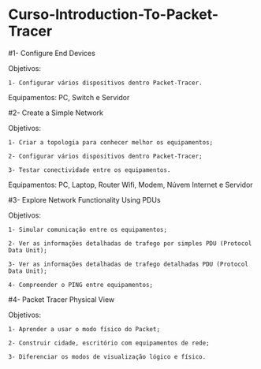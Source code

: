 # Curso-Introduction-To-Packet-Tracer

#1- Configure End Devices

Objetivos:
	
	1- Configurar vários dispositivos dentro Packet-Tracer.

Equipamentos: 
	PC, Switch e Servidor

#2- Create a Simple Network 

Objetivos:
	
	1- Criar a topologia para conhecer melhor os equipamentos;
	
	2- Configurar vários dispositivos dentro Packet-Tracer;
	
	3- Testar conectividade entre os equipamentos.
	
Equipamentos: 
	PC, Laptop, Router Wifi, Modem, Núvem Internet e Servidor
	
#3- Explore Network Functionality Using PDUs

Objetivos:

	1- Simular comunicação entre os equipamentos;
	
	2- Ver as informações detalhadas de trafego por simples PDU (Protocol Data Unit);
	
	3- Ver as informações detalhadas de trafego detalhadas PDU (Protocol Data Unit);
		
	4- Compreender o PING entre equipamentos;
	
#4- Packet Tracer Physical View

Objetivos:
	
	1- Aprender a usar o modo físico do Packet;
	
	2- Construir cidade, escritório com equipamentos de rede;
	
	3- Diferenciar os modos de visualização lógico e físico.